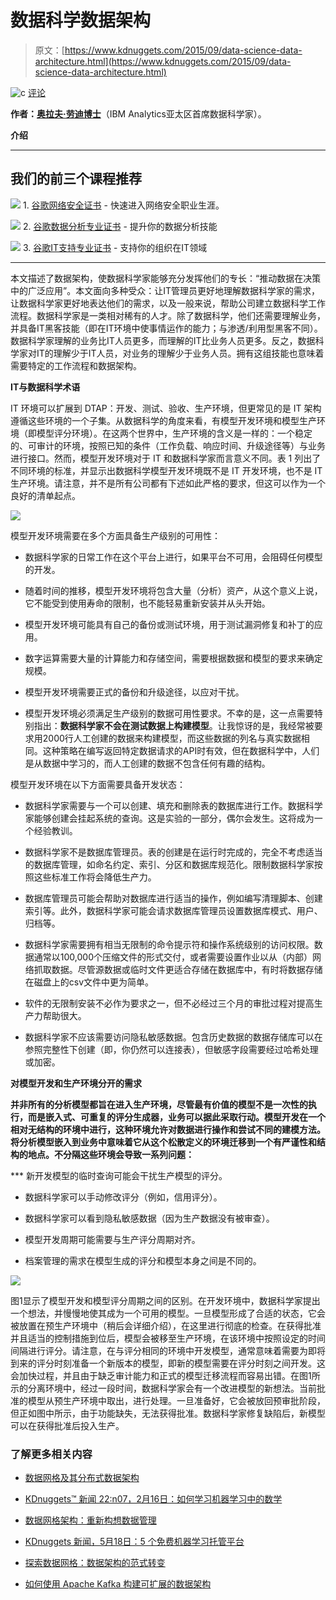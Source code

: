 # 数据科学数据架构

> 原文：[https://www.kdnuggets.com/2015/09/data-science-data-architecture.html](https://www.kdnuggets.com/2015/09/data-science-data-architecture.html)

![c](../Images/3d9c022da2d331bb56691a9617b91b90.png) [评论](/2015/09/data-science-data-architecture.html?page=2#comments)

**作者：[奥拉夫·劳迪博士](https://www.linkedin.com/profile/view?id=10505631)**（IBM Analytics亚太区首席数据科学家）。

**介绍**

* * *

## 我们的前三个课程推荐

![](../Images/0244c01ba9267c002ef39d4907e0b8fb.png) 1\. [谷歌网络安全证书](https://www.kdnuggets.com/google-cybersecurity) - 快速进入网络安全职业生涯。

![](../Images/e225c49c3c91745821c8c0368bf04711.png) 2\. [谷歌数据分析专业证书](https://www.kdnuggets.com/google-data-analytics) - 提升你的数据分析技能

![](../Images/0244c01ba9267c002ef39d4907e0b8fb.png) 3\. [谷歌IT支持专业证书](https://www.kdnuggets.com/google-itsupport) - 支持你的组织在IT领域

* * *

本文描述了数据架构，使数据科学家能够充分发挥他们的专长：“推动数据在决策中的广泛应用”。本文面向多种受众：让IT管理员更好地理解数据科学家的需求，让数据科学家更好地表达他们的需求，以及一般来说，帮助公司建立数据科学工作流程。数据科学家是一类相对稀有的人才。除了数据科学，他们还需要理解业务，并具备IT黑客技能（即在IT环境中使事情运作的能力；与渗透/利用型黑客不同）。数据科学家理解的业务比IT人员更多，而理解的IT比业务人员更多。反之，数据科学家对IT的理解少于IT人员，对业务的理解少于业务人员。拥有这组技能也意味着需要特定的工作流程和数据架构。

**IT与数据科学术语**

IT 环境可以扩展到 DTAP：开发、测试、验收、生产环境，但更常见的是 IT 架构遵循这些环境的一个子集。从数据科学的角度来看，有模型开发环境和模型生产环境（即模型评分环境）。在这两个世界中，生产环境的含义是一样的：一个稳定的、可审计的环境，按照已知的条件（工作负载、响应时间、升级途径等）与业务进行接口。然而，模型开发环境对于 IT 和数据科学家而言意义不同。表 1 列出了不同环境的标准，并显示出数据科学模型开发环境既不是 IT 开发环境，也不是 IT 生产环境。请注意，并不是所有公司都有下述如此严格的要求，但这可以作为一个良好的清单起点。

![](../Images/71aa6ea5bb3f4a9e09f8588efc5c7ca3.png)

模型开发环境需要在多个方面具备生产级别的可用性：

+   数据科学家的日常工作在这个平台上进行，如果平台不可用，会阻碍任何模型的开发。

+   随着时间的推移，模型开发环境将包含大量（分析）资产，从这个意义上说，它不能受到使用寿命的限制，也不能轻易重新安装并从头开始。

+   模型开发环境可能具有自己的备份或测试环境，用于测试漏洞修复和补丁的应用。

+   数字运算需要大量的计算能力和存储空间，需要根据数据和模型的要求来确定规模。

+   模型开发环境需要正式的备份和升级途径，以应对干扰。

+   模型开发环境必须满足生产级别的数据可用性要求。不幸的是，这一点需要特别指出：**数据科学家不会在测试数据上构建模型**。让我惊讶的是，我经常被要求用2000行人工创建的数据来构建模型，而这些数据的列名与真实数据相同。这种策略在编写返回特定数据请求的API时有效，但在数据科学中，人们是从数据中学习的，而人工创建的数据不包含任何有趣的结构。

模型开发环境在以下方面需要具备开发状态：

+   数据科学家需要与一个可以创建、填充和删除表的数据库进行工作。数据科学家能够创建会挂起系统的查询。这是实验的一部分，偶尔会发生。这将成为一个经验教训。

+   数据科学家不是数据库管理员。表的创建是在运行时完成的，完全不考虑适当的数据库管理，如命名约定、索引、分区和数据库规范化。限制数据科学家按照这些标准工作将会降低生产力。

+   数据库管理员可能会帮助对数据库进行适当的操作，例如编写清理脚本、创建索引等。此外，数据科学家可能会请求数据库管理员设置数据库模式、用户、归档等。

+   数据科学家需要拥有相当无限制的命令提示符和操作系统级别的访问权限。数据通常以100,000个压缩文件的形式交付，或者需要设置作业以从（内部）网络抓取数据。尽管源数据或临时文件更适合存储在数据库中，有时将数据存储在磁盘上的csv文件中更为简单。

+   软件的无限制安装不必作为要求之一，但不必经过三个月的审批过程对提高生产力帮助很大。

+   数据科学家不应该需要访问隐私敏感数据。包含历史数据的数据存储库可以在参照完整性下创建（即，你仍然可以连接表），但敏感字段需要经过哈希处理或加密。

**对模型开发和生产环境分开的需求**

**并非所有的分析模型都旨在进入生产环境，尽管最有价值的模型不是一次性的执行，而是嵌入式、可重复的评分生成器，业务可以据此采取行动。模型开发在一个相对无结构的环境中进行，这种环境允许对数据进行操作和尝试不同的建模方法。将分析模型嵌入到业务中意味着它从这个松散定义的环境迁移到一个有严谨性和结构的地点。不分隔这些环境会导致一系列问题：**

***   新开发模型的临时查询可能会干扰生产模型的评分。

+   数据科学家可以手动修改评分（例如，信用评分）。

+   数据科学家可以看到隐私敏感数据（因为生产数据没有被审查）。

+   模型开发周期可能需要与生产评分周期对齐。

+   档案管理的需求在模型生成的评分和模型本身之间是不同的。

![](../Images/0a0ada1562c77e823a195803eb3ffd9f.png)

图1显示了模型开发和模型评分周期之间的区别。在开发环境中，数据科学家提出一个想法，并慢慢地使其成为一个可用的模型。一旦模型形成了合适的状态，它会被放置在预生产环境中（稍后会详细介绍），在这里进行彻底的检查。在获得批准并且适当的控制措施到位后，模型会被移至生产环境，在该环境中按照设定的时间间隔进行评分。请注意，在与评分相同的环境中开发模型，通常意味着需要为即将到来的评分时刻准备一个新版本的模型，即新的模型需要在评分时刻之间开发。这会加快过程，并且由于缺乏审计能力和正式的模型迁移流程而容易出错。在图1所示的分离环境中，经过一段时间，数据科学家会有一个改进模型的新想法。当前批准的模型从预生产环境中取出，进行处理。一旦准备好，它会被放回预审批阶段，但正如图中所示，由于功能缺失，无法获得批准。数据科学家修复缺陷后，新模型可以在获得批准后投入生产。

### 了解更多相关内容

+   [数据网格及其分布式数据架构](https://www.kdnuggets.com/2022/02/data-mesh-distributed-data-architecture.html)

+   [KDnuggets™ 新闻 22:n07，2月16日：如何学习机器学习中的数学](https://www.kdnuggets.com/2022/n07.html)

+   [数据网格架构：重新构想数据管理](https://www.kdnuggets.com/2022/05/data-mesh-architecture-reimagining-data-management.html)

+   [KDnuggets 新闻，5月18日：5 个免费机器学习托管平台](https://www.kdnuggets.com/2022/n20.html)

+   [探索数据网格：数据架构的范式转变](https://www.kdnuggets.com/exploring-data-mesh-a-paradigm-shift-in-data-architecture)

+   [如何使用 Apache Kafka 构建可扩展的数据架构](https://www.kdnuggets.com/2023/04/build-scalable-data-architecture-apache-kafka.html)
